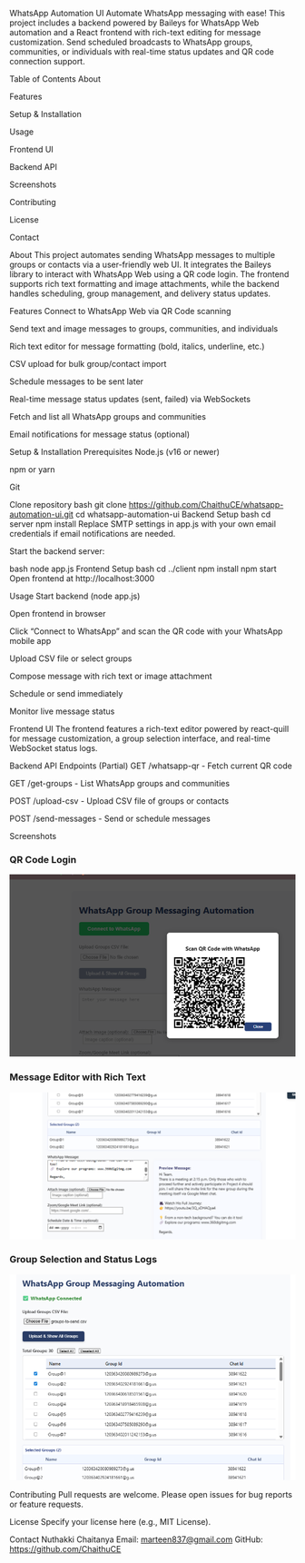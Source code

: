 WhatsApp Automation UI
Automate WhatsApp messaging with ease! This project includes a backend powered by Baileys for WhatsApp Web automation and a React frontend with rich-text editing for message customization. Send scheduled broadcasts to WhatsApp groups, communities, or individuals with real-time status updates and QR code connection support.

Table of Contents
About

Features

Setup & Installation

Usage

Frontend UI

Backend API

Screenshots

Contributing

License

Contact

About
This project automates sending WhatsApp messages to multiple groups or contacts via a user-friendly web UI. It integrates the Baileys library to interact with WhatsApp Web using a QR code login. The frontend supports rich text formatting and image attachments, while the backend handles scheduling, group management, and delivery status updates.

Features
Connect to WhatsApp Web via QR Code scanning

Send text and image messages to groups, communities, and individuals

Rich text editor for message formatting (bold, italics, underline, etc.)

CSV upload for bulk group/contact import

Schedule messages to be sent later

Real-time message status updates (sent, failed) via WebSockets

Fetch and list all WhatsApp groups and communities

Email notifications for message status (optional)

Setup & Installation
Prerequisites
Node.js (v16 or newer)

npm or yarn

Git

Clone repository
bash
git clone https://github.com/ChaithuCE/whatsapp-automation-ui.git
cd whatsapp-automation-ui
Backend Setup
bash
cd server
npm install
Replace SMTP settings in app.js with your own email credentials if email notifications are needed.

Start the backend server:

bash
node app.js
Frontend Setup
bash
cd ../client
npm install
npm start
Open frontend at http://localhost:3000

Usage
Start backend (node app.js)

Open frontend in browser

Click “Connect to WhatsApp” and scan the QR code with your WhatsApp mobile app

Upload CSV file or select groups

Compose message with rich text or image attachment

Schedule or send immediately

Monitor live message status

Frontend UI
The frontend features a rich-text editor powered by react-quill for message customization, a group selection interface, and real-time WebSocket status logs.

Backend API Endpoints (Partial)
GET /whatsapp-qr - Fetch current QR code

GET /get-groups - List WhatsApp groups and communities

POST /upload-csv - Upload CSV file of groups or contacts

POST /send-messages - Send or schedule messages

Screenshots
### QR Code Login
![QR Code Scan](docs/images/qr-code.png)

### Message Editor with Rich Text
![Message Editor](docs/images/message-editor.png)

### Group Selection and Status Logs
![Group Selection](docs/images/group-status.png)

Contributing
Pull requests are welcome. Please open issues for bug reports or feature requests.

License
Specify your license here (e.g., MIT License).

Contact
Nuthakki Chaitanya
Email: marteen837@gmail.com
GitHub: https://github.com/ChaithuCE

